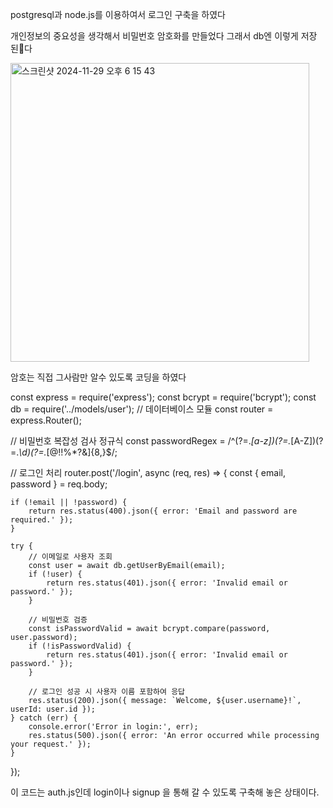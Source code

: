 postgresql과 node.js를 이용하여서 로그인 구축을 하였다

개인정보의 중요성을 생각해서 비밀번호 암호화를 만들었다
그래서 db엔 이렇게 저장된다


<img width="478" alt="스크린샷 2024-11-29 오후 6 15 43" src="https://github.com/user-attachments/assets/863e0644-8da7-45bf-9d37-63654f8c5718">

암호는 직접 그사람만 알수 있도록 코딩을 하였다



const express = require('express');
const bcrypt = require('bcrypt');
const db = require('../models/user'); // 데이터베이스 모듈
const router = express.Router();

// 비밀번호 복잡성 검사 정규식
const passwordRegex = /^(?=.*[a-z])(?=.*[A-Z])(?=.*\d)(?=.*[@$!%*?&])[A-Za-z\d@$!%*?&]{8,}$/;


// 로그인 처리
router.post('/login', async (req, res) => {
    const { email, password } = req.body;

    if (!email || !password) {
        return res.status(400).json({ error: 'Email and password are required.' });
    }

    try {
        // 이메일로 사용자 조회
        const user = await db.getUserByEmail(email);
        if (!user) {
            return res.status(401).json({ error: 'Invalid email or password.' });
        }

        // 비밀번호 검증
        const isPasswordValid = await bcrypt.compare(password, user.password);
        if (!isPasswordValid) {
            return res.status(401).json({ error: 'Invalid email or password.' });
        }

        // 로그인 성공 시 사용자 이름 포함하여 응답
        res.status(200).json({ message: `Welcome, ${user.username}!`, userId: user.id });
    } catch (err) {
        console.error('Error in login:', err);
        res.status(500).json({ error: 'An error occurred while processing your request.' });
    }
});



이 코드는 auth.js인데 login이나 signup 을 통해 갈 수 있도록 구축해 놓은 상태이다.


